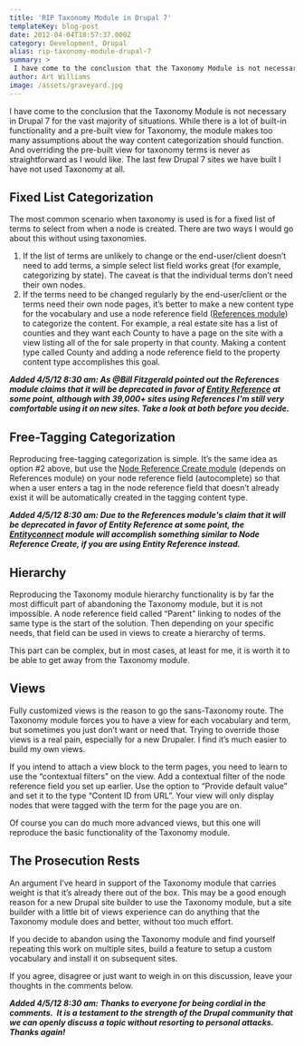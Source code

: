 ```yaml
---
title: 'RIP Taxonomy Module in Drupal 7'
templateKey: blog-post
date: 2012-04-04T18:57:37.000Z
category: Development, Drupal
alias: rip-taxonomy-module-drupal-7
summary: > 
 I have come to the conclusion that the Taxonomy Module is not necessary in Drupal 7 for the vast majority of situations. While there is a lot of built-in functionality and a pre-built view for Taxonomy, the module makes too many assumptions about the way content categorization should function. And overriding the pre-built view for taxonomy terms is never as straightforward as I would like. The last few Drupal 7 sites we have built I have not used Taxonomy at all.
author: Art Williams
image: /assets/graveyard.jpg
---
```


I have come to the conclusion that the Taxonomy Module is not necessary in Drupal 7 for the vast majority of situations. While there is a lot of built-in functionality and a pre-built view for Taxonomy, the module makes too many assumptions about the way content categorization should function. And overriding the pre-built view for taxonomy terms is never as straightforward as I would like. The last few Drupal 7 sites we have built I have not used Taxonomy at all.

Fixed List Categorization
-------------------------

The most common scenario when taxonomy is used is for a fixed list of terms to select from when a node is created. There are two ways I would go about this without using taxonomies.

1.  If the list of terms are unlikely to change or the end-user/client doesn’t need to add terms, a simple select list field works great (for example, categorizing by state). The caveat is that the individual terms don’t need their own nodes.
2.  If the terms need to be changed regularly by the end-user/client or the terms need their own node pages, it’s better to make a new content type for the vocabulary and use a node reference field ([References module](https://www.drupal.org/project/references)) to categorize the content. For example, a real estate site has a list of counties and they want each County to have a page on the site with a view listing all of the for sale property in that county. Making a content type called County and adding a node reference field to the property content type accomplishes this goal.

**_Added 4/5/12 8:30 am: As @Bill Fitzgerald pointed out the References module claims that it will be deprecated in favor of [Entity Reference](https://www.drupal.org/project/entityreference) at some point, although with 39,000+ sites using References I'm still very comfortable using it on new sites. Take a look at both before you decide._**

Free-Tagging Categorization
---------------------------

Reproducing free-tagging categorization is simple. It’s the same idea as option #2 above, but use the [Node Reference Create module](https://www.drupal.org/project/noderefcreate) (depends on References module) on your node reference field (autocomplete) so that when a user enters a tag in the node reference field that doesn’t already exist it will be automatically created in the tagging content type.

**_Added 4/5/12 8:30 am: Due to the References module's claim that it will be deprecated in favor of Entity Reference at some point, the [Entityconnect](https://www.drupal.org/project/entityconnect) module will accomplish something similar to Node Reference Create, if you are using Entity Reference instead._**

Hierarchy
---------

Reproducing the Taxonomy module hierarchy functionality is by far the most difficult part of abandoning the Taxonomy module, but it is not impossible. A node reference field called “Parent” linking to nodes of the same type is the start of the solution. Then depending on your specific needs, that field can be used in views to create a hierarchy of terms.

This part can be complex, but in most cases, at least for me, it is worth it to be able to get away from the Taxonomy module.

Views
-----

Fully customized views is the reason to go the sans-Taxonomy route. The Taxonomy module forces you to have a view for each vocabulary and term, but sometimes you just don’t want or need that. Trying to override those views is a real pain, especially for a new Drupaler. I find it’s much easier to build my own views.

If you intend to attach a view block to the term pages, you need to learn to use the “contextual filters” on the view. Add a contextual filter of the node reference field you set up earlier. Use the option to “Provide default value” and set it to the type “Content ID from URL”. Your view will only display nodes that were tagged with the term for the page you are on.

Of course you can do much more advanced views, but this one will reproduce the basic functionality of the Taxonomy module.

The Prosecution Rests
---------------------

An argument I’ve heard in support of the Taxonomy module that carries weight is that it’s already there out of the box. This may be a good enough reason for a new Drupal site builder to use the Taxonomy module, but a site builder with a little bit of views experience can do anything that the Taxonomy module does and better, without too much effort.

If you decide to abandon using the Taxonomy module and find yourself repeating this work on multiple sites, build a feature to setup a custom vocabulary and install it on subsequent sites.

If you agree, disagree or just want to weigh in on this discussion, leave your thoughts in the comments below.

**_Added 4/5/12 8:30 am: Thanks to everyone for being cordial in the comments.  It is a testament to the strength of the Drupal community that we can openly discuss a topic without resorting to personal attacks. Thanks again!_**